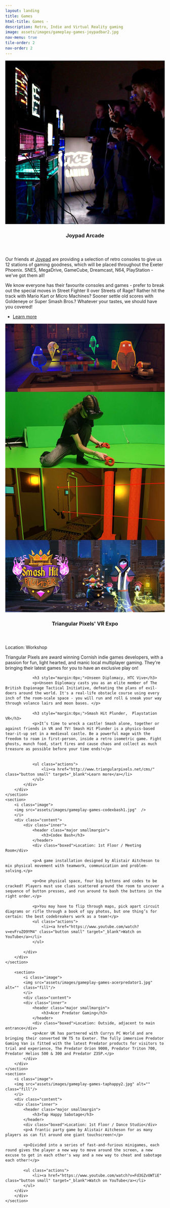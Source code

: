 ```yaml
---
layout: landing
title: Games
html-title: Games -
description: Retro, Indie and Virtual Reality gaming
image: assets/images/gameplay-games-joypadbar2.jpg
nav-menu: true
tile-order: 2
nav-order: 2
---
```


<!-- Main -->
<div id="main" class="alt games">


<!-- Two -->
<section id="two" class="spotlights">
	<section>
		<i class="image">
			<img src="assets/images/gameplay-games-joypadbar4.jpg" alt=""/>
		</i>
		<div class="content">
			<div class="inner">
				<header class="major smallmargin">
					<h3>Joypad Arcade</h3>
				</header>
				<p>Our friends at <a href="http://www.joypadbar.co.uk/joypad-arcade" target="_blank">Joypad</a> are providing a selection of retro consoles to give us 12 stations of gaming goodness, which will be placed throughout the Exeter Phoenix. SNES, MegaDrive, GameCube, Dreamcast, N64, PlayStation - we've got them all!</p>
				<p>We know everyone has their favourite consoles and games - prefer to break out the special moves in Street Fighter II over Streets of Rage? Rather hit the track with Mario Kart or Micro Machines? Sooner settle old scores with Goldeneye or Super Smash Bros.? Whatever your tastes, we should have you covered!</p>
				<ul class="actions">
					<li><a href="http://www.joypadbar.co.uk" class="button small" target="_blank">Learn more</a></li>
				</ul>
			</div>
		</div>
	</section>
	<section>
		<i class="image">
		<img src="assets/images/gameplay-games-triangular1.jpg" />
		</i>
		<div class="content">
			<div class="inner">
				<header class="major smallmargin">
					<h3>Triangular Pixels' VR Expo</h3>
				</header>
				<div class="boxed">Location: Workshop</div>
				<p>Triangular Pixels are award winning Cornish indie games developers, with a passion for fun, light hearted, and manic local multiplayer gaming. They're bringing their latest games for you to have an exclusive play on!</p>
				
				<h3 style="margin:0px;">Unseen Diplomacy, HTC Vive</h3>
				<p>Unseen Diplomacy casts you as an elite member of The British Espionage Tactical Initiative, defeating the plans of evil-doers around the world. It's a real-life obstacle course using every inch of the room-scale space - you will run and roll & sneak your way through volanco lairs and moon bases. </p>

				<h3 style="margin:0px;">Smash Hit Plunder,  Playstation VR</h3>
				<p>It’s time to wreck a castle! Smash alone, together or against friends in VR and TV! Smash Hit Plunder is a physics-based tear-it-up set in a medieval castle. Be a powerful mage with the freedom to roam in first-person, inside a retro isometric game. Fight ghosts, munch food, start fires and cause chaos and collect as much treasure as possible before your time ends!</p>


				<ul class="actions">
					<li><a href="http://www.triangularpixels.net/cms/" class="button small" target="_blank">Learn more</a></li>
				</ul>
			</div>
		</div>
	</section>
	<section>
		<i class="image">
		<img src="assets/images/gameplay-games-codexbash1.jpg"  />
		</i>
		<div class="content">
			<div class="inner">
				<header class="major smallmargin">
					<h3>Codex Bash</h3>
				</header>
				<div class="boxed">Location: 1st Floor / Meeting Room</div>

				<p>A game installation designed by Alistair Aitcheson to mix physical movement with teamwork, communication and problem-solving.</p>

				<p>One physical space, four big buttons and codes to be cracked! Players must use clues scattered around the room to uncover a sequence of button presses, and run around to bash the buttons in the right order.</p>

				<p>You may have to flip through maps, pick apart circuit diagrams or rifle through a book of spy photos, but one thing’s for certain: the best codebreakers work as a team!</p>
				<ul class="actions">
					<li><a href="https://www.youtube.com/watch?v=evFruZO9YM4" class="button small" target="_blank">Watch on YouTube</a></li>
				</ul>
				
			</div>
		</div>
	</section>
	
		<section>
			<i class="image">
			<img src="assets/images/gameplay-games-acerpredator1.jpg" alt=""  class="fill"/>
			</i>
			<div class="content">
			<div class="inner">
				<header class="major smallmargin">
					<h3>Acer Predator Gaming</h3>
				</header>
				<div class="boxed">Location: Outside, adjacent to main entrance</div>
				<p>Acer UK has partnered with Currys PC World and are bringing their converted VW T5 to Exeter. The fully immersive Predator Gaming Van is fitted with the latest Predator products for visitors to trial and experience, The Predator Orion 9000, Predator Triton 700, Predator Helios 500 & 300 and Predator Z35P.</p>
			</div>
		</div>
	</section>
	<section>
		<i class="image">
		<img src="assets/images/gameplay-games-taphappy2.jpg" alt=""  class="fill"/>
		</i>
		<div class="content">
		<div class="inner">
			<header class="major smallmargin">
				<h3>Tap Happy Sabotage</h3>
			</header>
			<div class="boxed">Location: 1st Floor / Dance Studio</div>
			<p>A frantic party game by Alistair Aitcheson for as many players as can fit around one giant touchscreen!</p>

			<p>Divided into a series of fast-and-furious minigames, each round gives the player a new way to move around the screen, a new excuse to get in each other's way and a new way to cheat and sabotage each other!</p>

			<ul class="actions">
				<li><a href="https://www.youtube.com/watch?v=Fd3GZvUWTiE" class="button small" target="_blank">Watch on YouTube</a></li>
			</ul>
		</div>
		</div>
	</section>

</section>


</div>